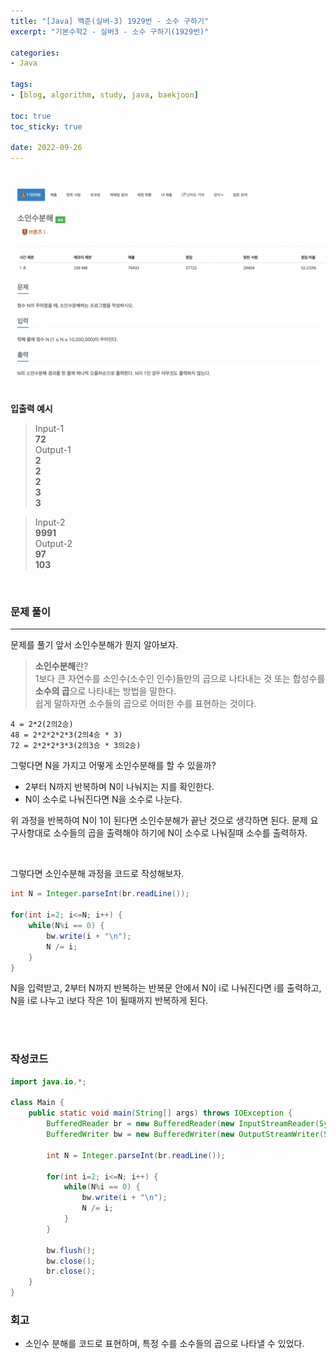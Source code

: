 ```yaml
--- 
title: "[Java] 백준(실버-3) 1929번 - 소수 구하기" 
excerpt: "기본수학2 - 실버3 - 소수 구하기(1929번)" 

categories: 
- Java

tags: 
- [blog, algorithm, study, java, baekjoon]

toc: true
toc_sticky: true

date: 2022-09-26
--- 
```


<br>

<center><img src="/assets/images/baekjoon/11653.png"></center>

<br>

**입출력 예시**
> Input-1 <br>
**72** <br>
> Output-1 <br>
**2** <br>
**2** <br>
**2** <br>
**3** <br>
**3** <br>

> Input-2 <br>
**9991** <br>
> Output-2 <br>
**97** <br>
**103** <br>

<br>


### 문제 풀이
---
문제를 풀기 앞서 소인수분해가 뭔지 알아보자. <br>

> **소인수분해**란? <br>
1보다 큰 자연수를 소인수(소수인 인수)들만의 곱으로 나타내는 것 또는 합성수를 **소수의 곱**으로 나타내는 방법을 말한다. <br>
쉽게 말하자면 소수들의 곱으로 어떠한 수를 표현하는 것이다.

```
4 = 2*2(2의2승)
48 = 2*2*2*2*3(2의4승 * 3)
72 = 2*2*2*3*3(2의3승 * 3의2승)
```

그렇다면 N을 가지고 어떻게 소인수분해를 할 수 있을까? <br>
- 2부터 N까지 반복하며 N이 나눠지는 지를 확인한다.
- N이 소수로 나눠진다면 N을 소수로 나눈다.

위 과정을 반복하여 N이 1이 된다면 소인수분해가 끝난 것으로 생각하면 된다. 문제 요구사항대로 소수들의 곱을 출력해야 하기에 N이 소수로 나눠질때 소수를 출력하자. <br>

<br>

그렇다면 소인수분해 과정을 코드로 작성해보자.

```java
int N = Integer.parseInt(br.readLine());

for(int i=2; i<=N; i++) {
    while(N%i == 0) {
        bw.write(i + "\n");
        N /= i;
    }
}
```
N을 입력받고, 2부터 N까지 반복하는 반복문 안에서 N이 i로 나눠진다면 i를 출력하고, N을 i로 나누고 i보다 작은 1이 될때까지 반복하게 된다.

<br><br>

### 작성코드
```java
import java.io.*;

class Main {
    public static void main(String[] args) throws IOException {
        BufferedReader br = new BufferedReader(new InputStreamReader(System.in));
        BufferedWriter bw = new BufferedWriter(new OutputStreamWriter(System.out));
    
        int N = Integer.parseInt(br.readLine());

        for(int i=2; i<=N; i++) {
            while(N%i == 0) {
                bw.write(i + "\n");
                N /= i;
            }
        }

        bw.flush();
        bw.close();
        br.close();
    }
}
```

### 회고
- 소인수 분해를 코드로 표현하며, 특정 수를 소수들의 곱으로 나타낼 수 있었다.
